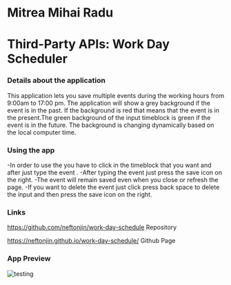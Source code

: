# Mitrea Mihai Radu

# Third-Party APIs: Work Day Scheduler

### Details about the application
 
  This application lets you save multiple events during the working hours from 9:00am to 17:00 pm.
  The application will show a grey background if the event is in the past. If the background is red that means that the event is in the present.The green background of the input timeblock is green if the event is in the future. The background is changing dynamically based on the local computer time.
 



### Using the app
-In order to use the you have to click in the timeblock that you want and after just type the event .
-After typing the event just press the save icon on the right. 
-The event will remain saved even when you close or refresh the page.
-If you want to delete the event just click press back space to delete the input and then press the save icon on the right. 



### Links 

  https://github.com/neftonjin/work-day-schedule   Repository

  https://neftonjin.github.io/work-day-schedule/   Github Page 


### App Preview
 
![testing](https://user-images.githubusercontent.com/25286630/215521936-edd8829d-4102-4f78-8117-17ced3abe0f8.jpg)